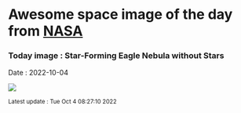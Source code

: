 
  # Awesome space image of the day from [NASA](https://api.nasa.gov/)

  ### Today image : Star-Forming Eagle Nebula without Stars
  Date : 2022-10-04

  ![](https://apod.nasa.gov/apod/image/2210/M16Eagle_Akar_960_starless.jpg)

  <small>Latest update : Tue Oct  4 08:27:10 2022</small>
